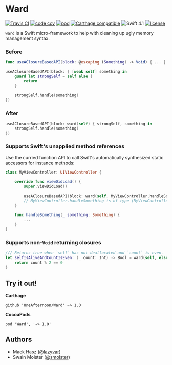 # Ward

[![Travis CI](https://img.shields.io/travis/OneAfternoon/Ward/master.svg?style=flat-square)](https://travis-ci.org/OneAfternoon/Ward) [![code cov](https://img.shields.io/codecov/c/github/OneAfternoon/Ward.svg?style=flat-square)](https://codecov.io/gh/OneAfternoon/Ward) [![pod](https://img.shields.io/cocoapods/v/Ward.svg?style=flat-square)](https://cocoapods.org/pods/Ward) [![Carthage compatible](https://img.shields.io/badge/Carthage-compatible-4BC51D.svg?style=flat-square)](https://github.com/Carthage/Carthage) ![Swift 4.1](https://img.shields.io/badge/Swift-4.1-orange.svg?style=flat-square) [![license](	https://img.shields.io/github/license/OneAfternoon/Ward.svg?style=flat-square)](https://github.com/OneAfternoon/Ward/blob/master/LICENSE)

`ward` is a Swift micro-framework to help with cleaning up ugly memory management syntax.

### Before
```swift
func useAClosureBasedAPI(block: @escaping (Something) -> Void) { ... }

useAClosureBasedAPI(block: { [weak self] something in
    guard let strongSelf = self else {
        return
    }
    
    strongSelf.handle(something)
})
```

### After

```swift
useAClosureBasedAPI(block: ward(self) { strongSelf, something in
    strongSelf.handle(something)
})
```

### Supports Swift's unapplied method references 

Use the curried function API to call Swift's automatically synthesized static accessors for instance methods:

```swift
class MyViewController: UIViewController {

    override func viewDidLoad() {
        super.viewDidLoad()
        
        useAClosureBasedAPI(block: ward(self, MyViewController.handleSomething))
        // MyViewController.handleSomething is of type (MyViewController) -> (Something) -> Void
    }
    
    func handleSomething(_ something: Something) {
        ...
    }
}
```

### Supports non-`Void` returning closures

```swift
/// Returns true when `self` has not deallocated and `count` is even.
let selfIsAliveAndCountIsEven: (_ count: Int) -> Bool = ward(self, else: false) { strongSelf, count in
    return count % 2 == 0
}
```

## Try it out!
**Carthage**
```
github 'OneAfternoon/Ward' ~> 1.0
```

**CocoaPods**
```
pod 'Ward', '~> 1.0'
```

## Authors
- Mack Hasz ([@lazyvar](https://github.com/lazyvar))
- Swain Molster ([@smolster](https://github.com/smolster))
